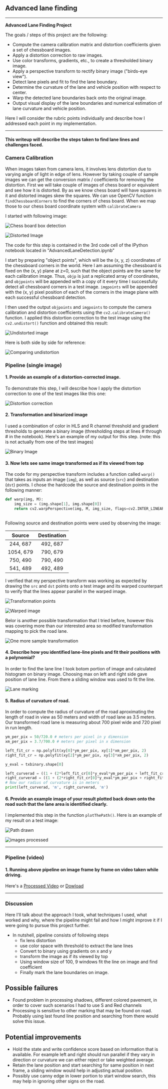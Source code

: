 ## Advanced lane finding

---

**Advanced Lane Finding Project**

The goals / steps of this project are the following:

* Compute the camera calibration matrix and distortion coefficients given a set of chessboard images.
* Apply a distortion correction to raw images.
* Use color transforms, gradients, etc., to create a thresholded binary image.
* Apply a perspective transform to rectify binary image ("birds-eye view").
* Detect lane pixels and fit to find the lane boundary.
* Determine the curvature of the lane and vehicle position with respect to center.
* Warp the detected lane boundaries back onto the original image.
* Output visual display of the lane boundaries and numerical estimation of lane curvature and vehicle position.

[//]: # (Image References)

[chess_board_box_detection]: ./images/chess_board_box_detection.png "Chess board box detection"
[distorted_image]: ./images/distorted_image.png "Original distorted image"
[undistorted_image]: ./images/undistorted_image.png "Undistorted image"
[camera_distortion]: ./images/camera_distortion.png "Distortion comparision image"
[sample_distortion_correction]: ./images/sample_distortion_correction.png "Distortion comparision image"
[binary_image]: ./images/binary_image.png "Binary Image"
[transformation_points]: ./images/transformation_points.png "Transformation points"
[warped_image]: ./images/warped_image.png "Warp Example"
[transformed_image]: ./images/transformed_image.png
[lane_marking]: ./images/lane_marking.png "Lane fit"
[example_path]: ./images/example_path.png "Lane identified"
[test_images_processed]: ./images/test_images_processed.png "Lane identified"
[video1]: ./output.mp4.mp4 "Processed Video"


Here I will consider the rubric points individually and describe how I addressed each point in my implementation.  

---

#### This writeup will describe the steps taken to find lane lines and challenges faced.

### Camera Calibration

When images taken from camera lens, it involves lens distortion due to 
varying angle of light in edge of lens. However by taking couple of sample 
images we can get the conversion matrix / coefficients for removing the 
distortion. First we will take couple of images of chess board or equivalent
and see how it is distorted. By as we know chess board will have squares 
in it and distorted images skew the squares. We can use OpenCV 
function `findChessboardCorners` to find the corners of chess board. 
When we map those to our chess board coordinate system with `calibrateCamera` 
  
I started with following image:

 ![Chess board box detection][chess_board_box_detection]
 
 ![Distorted Image][distorted_image]

The code for this step is contained in the 3rd code cell of the IPython notebook located in "AdvancedLaneDetection.ipynb"   

I start by preparing "object points", which will be the (x, y, z) coordinates
 of the chessboard corners in the world. Here I am assuming the chessboard 
 is fixed on the (x, y) plane at z=0, such that the object points are the 
 same for each calibration image.  Thus, `objp` is just a replicated array 
 of coordinates, and `objpoints` will be appended with a copy of it every 
 time I successfully detect all chessboard corners in a test image.  `imgpoints` 
 will be appended with the (x, y) pixel position of each of the corners in 
 the image plane with each successful chessboard detection.  

I then used the output `objpoints` and `imgpoints` to compute the camera 
calibration and distortion coefficients using the `cv2.calibrateCamera()` 
function.  I applied this distortion correction to the test image using 
the `cv2.undistort()` function and obtained this result: 

![Undistorted image][undistorted_image]

Here is both side by side for reference:

![Comparing undistortion][camera_distortion]

### Pipeline (single image)

#### 1. Provide an example of a distortion-corrected image.

To demonstrate this step, I will describe how I apply the distortion correction to one of the test images like this one:

![Distortion correction][sample_distortion_correction]

#### 2. Transformation and binarized image

I used a combination of color in HLS and R channel threshold and gradient thresholds to generate a binary image (thresholding steps at lines # through # in the notebook). 
Here's an example of my output for this step.  (note: this is not actually from one of the test images)

![Binary Image][binary_image]

#### 3. Now lets see same image transformed as if its viewed from top

The code for my perspective transform includes a function called `warp()` that takes as inputs an image (`img`), as well as source (`src`) and destination (`dst`) points.  I chose the hardcode the source and destination points in the following manner:

```python
def warp(img, M):
    img_size = (img.shape[1], img.shape[0])
    return cv2.warpPerspective(img, M, img_size, flags=cv2.INTER_LINEAR)
    
```

Following source and destination points were used by observing the image:

| Source        | Destination   | 
|:-------------:|:-------------:| 
| 244, 687      | 492, 687      | 
| 1054, 679     | 790, 679      |
| 750, 490      | 790, 490      |
| 541, 489      | 492, 489      |

I verified that my perspective transform was working as expected by drawing the `src` and `dst` points onto a test 
image and its warped counterpart to verify that the lines appear parallel in the warped image.


![Transformation points][transformation_points]

![Warped image][warped_image]

Belor is another possible transformation that I tried before, however this was covering more than our interested area so modified
 transformation mapping to pick the road lane.

![One more sample transformation][transformed_image]

#### 4. Describe how you identified lane-line pixels and fit their positions with a polynomial?

In order to find the lane line I took botom portion of image and calculated histogram on binary image. Choosing max 
on left and right side gave position of lane line. From there a sliding window was used to fit the line.

![Lane marking][lane_marking]

#### 5. Radius of curvature of road.

In order to compute the radius of curvature of the road aproximating the length of road in view as 50 meters and width of
road lane as 3.5 meters. Our transformed road lane is measuring about 700 pixel wide and 720 pixel in run length. 

```python 
ym_per_pix = 50/720.0 # meters per pixel in y dimension
xm_per_pix = 3.7/700.0 # meters per pixel in x dimension

left_fit_cr = np.polyfit(xy[0]*ym_per_pix, xy[1]*xm_per_pix, 2)
right_fit_cr = np.polyfit(xy[2]*ym_per_pix, xy[3]*xm_per_pix, 2)

y_eval = txbinary.shape[0]

left_curverad = ((1 + (2*left_fit_cr[0]*y_eval*ym_per_pix + left_fit_cr[1])**2)**1.5) / np.absolute(2*left_fit_cr[0])
right_curverad = ((1 + (2*right_fit_cr[0]*y_eval*ym_per_pix + right_fit_cr[1])**2)**1.5) / np.absolute(2*right_fit_cr[0])
# Now our radius of curvature is in meters
print(left_curverad, 'm', right_curverad, 'm')
```

#### 6. Provide an example image of your result plotted back down onto the road such that the lane area is identified clearly.

I implemented this step in the function `plotThePath()`.  Here is an example of my result on a test image:

![Path drawn][example_path]

![images processed][test_images_processed]


---

### Pipeline (video)

#### 1. Running above pipeline on image frame by frame on video taken while driving.

Here's a [Processed Video](https://youtu.be/m7T8Eo1yme4) or [Dowload](./output.mp4)

---

### Discussion


Here I'll talk about the approach I took, what techniques I used, what worked and why, where the pipeline might fail and how I might improve it if I were going to pursue this project further.
  
* In nutshell, pipeline consists of following steps
    * fix lens distortion
    * use color space with threshold to extract the lane lines
    * Convert to binary using gradients on x and y
    * transform the image as if its viewed by top
    * Using window size of 100, 9 windows fit the line on image and find coefficient
    * Finally mark the lane boundaries on image.
## Possible failures
* Found problem in processing shadows, different colored pavement, in order to cover such scenarios I had to use S and Red channels
* Processing is sensitive to other marking that may be found on road. Probably using last found line position and searching from there would solve this issue.
## Potential improvements
* Hold the state and write confidence score based on information that is available. For example left and right should run
parallel if they vary in direction or curvature we can either reject or take weighted average.
* Retain the lane position and start searching for same position in next frame, a sliding window would help in adjusting 
actual position.
* Possibly use canny edge in lower portion to start window search, this may help in ignoring other signs on the road.

